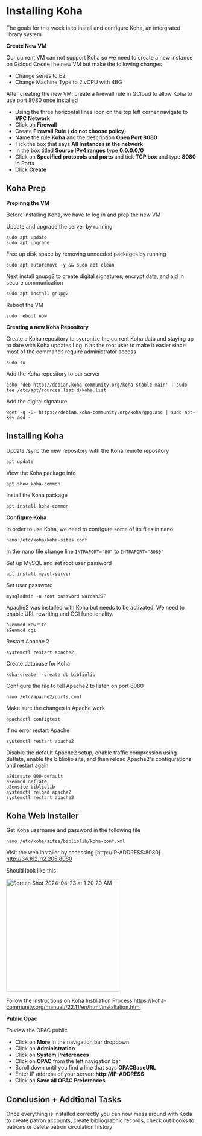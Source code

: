# Installing Koha 

The goals for this week is to install and configure Koha, an intergrated library system 

**Create New VM**

Our current VM can not support Koha so we need to create a new instance on Gcloud
Create the new VM but make the following changes
- Change series to E2
- Change Machine Type to 2 vCPU with 4BG
  
After creating the new VM, create a firewall rule in GCloud to allow Koha to use port 8080 once installed

  - Using the three horizontal lines icon on the top left corner navigate to **VPC Network**
  - Click on **Firewall**
  - Create **Firewall Rule** ( **do not choose policy**)
  - Name the rule **Koha** and the description **Open Port 8080**
  - Tick the box that says **All Instances in the network**
  - In the box titled **Source IPv4 ranges** type **0.0.0.0/0**
  - Click on **Specified protocols and ports** and tick **TCP box** and type **8080** in Ports
  - Click **Create**

## Koha Prep

**Prepinng the VM**

Before installing Koha, we have to log in and prep the new VM

Update and upgrade the server by running

```
sudo apt update
sudo apt upgrade
```
Free up disk space by removing unneeded packages by running 

`sudo apt autoremove -y && sudo apt clean`

Next install gnupg2 to create digital signatures, encrypt data, and aid in secure communication

`sudo apt install gnupg2`

Reboot the VM 

`sudo reboot now`

**Creating a new Koha Repository**

Create a Koha repository to sycronize the current Koha data and staying up to date with Koha updates
Log in as the root user to make it easier since most of the commands require administrator access

`sudo su`

Add the Koha repository to our server

`echo 'deb http://debian.koha-community.org/koha stable main' | sudo tee /etc/apt/sources.list.d/koha.list`

Add the digital signature

`wget -q -O- https://debian.koha-community.org/koha/gpg.asc | sudo apt-key add -`


## Installing Koha

Update /sync the new repository with the Koha remote repository

`apt update`


View the Koha package info 

`apt show koha-common`


Install the Koha package 

`apt install koha-common`


**Configure Koha**

In order to use Koha, we need to configure some of its files in nano

`nano /etc/koha/koha-sites.conf`


In the nano file change line `INTRAPORT="80"` to `INTRAPORT="8080"`


Set up MySQL and set root user password

`apt install mysql-server`


Set user password

`mysqladmin -u root password wardah27P`


Apache2 was installed with Koha but needs to be activated. We need to enable URL rewriting and CGI functionality.

```
a2enmod rewrite
a2enmod cgi
```

Restart Apache 2

`systemctl restart apache2`

Create database for Koha 

`koha-create --create-db bibliolib`


Configure the file to tell Apache2 to listen on port 8080

`nano /etc/apache2/ports.conf`

Make sure the changes in Apache work

`apachectl configtest`

If no error restart Apache 

`systemctl restart apache2`


Disable the default Apache2 setup, enable traffic compression using deflate, enable the bibliolib site, and then reload Apache2's configurations and restart again

```
a2dissite 000-default
a2enmod deflate
a2ensite bibliolib
systemctl reload apache2
systemctl restart apache2
```

## Koha Web Installer 

Get Koha username and password in the following file

`nano /etc/koha/sites/bibliolib/koha-conf.xml`


Visit the web installer by accessing [http://IP-ADDRESS:8080] http://34.162.112.205:8080

Should look like this

<img width="300" alt="Screen Shot 2024-04-23 at 1 20 20 AM" src="https://github.com/Obakoush/OBICT690/assets/142951646/d518e3e3-1d1f-4974-8d42-922a61c7bd41">

Follow the instructions on Koha Instillation Process <https://koha-community.org/manual//22.11/en/html/installation.html>

**Public Opac**

To view the OPAC public
- Click on **More** in the navigation bar dropdown
- Click on **Administration**
- Click on **System Preferences**
- Click on **OPAC** from the left navigation bar
- Scroll down until you find a line that says **OPACBaseURL**
- Enter IP address of your server: **http://IP-ADDRESS**
- Click on **Save all OPAC Preferences**


## Conclusion + Addtional Tasks

Once everything is installed correctly you can now mess around with Koda to create patron accounts, create bibliographic records, check out books to patrons or delete patron circulation history

